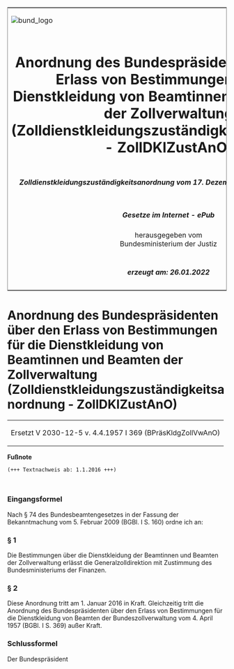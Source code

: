 <span id="DECKBLATT.html"></span>

<table border="0" frame="border" width="100%">

<tr valign="top">

<td align="left">

![bund\_logo](BfJ_2021_Web_de_de.gif)

</td>

<td align="right">

 

</td>

</tr>

<tr align="center" valign="middle">

<td colspan="2">

# Anordnung des Bundespräsidenten über den Erlass von Bestimmungen für die Dienstkleidung von Beamtinnen und Beamten der Zollverwaltung (Zolldienstkleidungszuständigkeitsanordnung - ZollDKlZustAnO)

</td>

</tr>

<tr align="center" valign="middle">

<td colspan="2">

##### Zolldienstkleidungszuständigkeitsanordnung vom 17. Dezember 2015 (BGBl. I S. 2325)

</td>

</tr>

<tr align="center" valign="middle">

<td colspan="2">

  
  

##### Gesetze im Internet - ePub  
  
herausgegeben vom  
Bundesministerium der Justiz

</td>

</tr>

<tr align="center" valign="bottom">

<td colspan="2">

  
  

##### erzeugt am: 26.01.2022

</td>

</tr>

</table>

<span id="BJNR232500015.html"></span>

# Anordnung des Bundespräsidenten über den Erlass von Bestimmungen für die Dienstkleidung von Beamtinnen und Beamten der Zollverwaltung (Zolldienstkleidungszuständigkeitsanordnung - ZollDKlZustAnO)

<div>

<div class="jnhtml">

<table width="100%">

<colgroup>

<col width="10%">

</col>

<col width="90%">

</col>

</colgroup>

<tr>

<td colspan="2">

Ersetzt V 2030-12-5 v. 4.4.1957 I 369 (BPräsKldgZollVwAnO)

</div>

</div>

</td>

</tr>

</table>

</div>

</div>

<div>

  
**Fußnote**

<div class="jnhtml">

<div>

<div class="jurAbsatz">

  

``` 
(+++ Textnachweis ab: 1.1.2016 +++)

 
```

</div>

</div>

</div>

</div>

<span id="BJNR232500015BJNE000100000.html"></span>

### Eingangsformel  

<div>

<div class="jnhtml">

<div>

<div class="jurAbsatz">

Nach § 74 des Bundesbeamtengesetzes in der Fassung der Bekanntmachung
vom 5. Februar 2009 (BGBl. I S. 160) ordne ich an:

</div>

</div>

</div>

</div>

<span id="BJNR232500015BJNE000200000.html"></span>

### § 1  

<div>

<div class="jnhtml">

<div>

<div class="jurAbsatz">

Die Bestimmungen über die Dienstkleidung der Beamtinnen und Beamten der
Zollverwaltung erlässt die Generalzolldirektion mit Zustimmung des
Bundesministeriums der Finanzen.

</div>

</div>

</div>

</div>

<span id="BJNR232500015BJNE000300000.html"></span>

### § 2  

<div>

<div class="jnhtml">

<div>

<div class="jurAbsatz">

Diese Anordnung tritt am 1. Januar 2016 in Kraft. Gleichzeitig tritt die
Anordnung des Bundespräsidenten über den Erlass von Bestimmungen für die
Dienstkleidung von Beamten der Bundeszollverwaltung vom 4. April 1957
(BGBl. I S. 369) außer Kraft.

</div>

</div>

</div>

</div>

<span id="BJNR232500015BJNE000400000.html"></span>

### Schlussformel  

<div>

<div class="jnhtml">

<div>

<div class="jurAbsatz">

<span class="SP">Der Bundespräsident</span>

</div>

</div>

</div>

</div>
